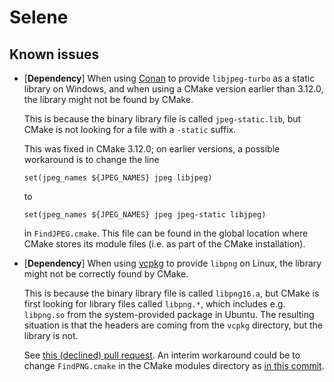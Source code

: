 # Selene

## Known issues

* [**Dependency**] When using [Conan](https://conan.io/) to provide `libjpeg-turbo` as a static library on Windows,
and when using a CMake version earlier than 3.12.0, the library might not be found by CMake.

  This is because the binary library file is called `jpeg-static.lib`, but CMake is not looking for a file with a
  `-static` suffix.
  
  This was fixed in CMake 3.12.0; on earlier versions, a possible workaround is to change the line
  
      set(jpeg_names ${JPEG_NAMES} jpeg libjpeg)

  to
  
      set(jpeg_names ${JPEG_NAMES} jpeg jpeg-static libjpeg)

  in `FindJPEG.cmake`.
  This file can be found in the global location where CMake stores its module files (i.e. as part of
  the CMake installation).
  
* [**Dependency**] When using [vcpkg](https://github.com/Microsoft/vcpkg) to provide `libpng` on Linux, the library
might not be correctly found by CMake.

  This is because the binary library file is called `libpng16.a`, but CMake is first looking for library files called
  `libpng.*`, which includes e.g. `libpng.so` from the system-provided package in Ubuntu.
  The resulting situation is that the headers are coming from the `vcpkg` directory, but the library is not.
  
  See [this (declined) pull request](https://gitlab.kitware.com/cmake/cmake/merge_requests/2094).
  An interim workaround could be to change `FindPNG.cmake` in the CMake modules directory as
  [in this commit](https://gitlab.kitware.com/cmake/cmake/commit/ac84eabefc05d155d14c9b626f4abc2e62b8e37a).  